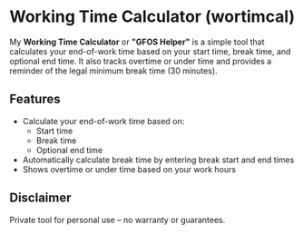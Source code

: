 # Working Time Calculator (wortimcal)

My **Working Time Calculator** or **"GFOS Helper"** is a simple tool that calculates your end-of-work time based on your start time, break time, and optional end time. It also tracks overtime or under time and provides a reminder of the legal minimum break time (30 minutes).

## Features

- Calculate your end-of-work time based on:
  - Start time
  - Break time
  - Optional end time
- Automatically calculate break time by entering break start and end times
- Shows overtime or under time based on your work hours

## Disclaimer
Private tool for personal use – no warranty or guarantees.
